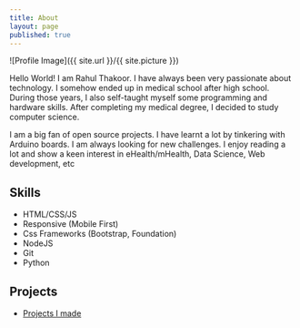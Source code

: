 ```yaml
---
title: About
layout: page
published: true
---
```

![Profile Image]({{ site.url }}/{{ site.picture }})

<p>Hello World! I am Rahul Thakoor. I have always been very passionate about technology. I somehow ended up in medical school after high school. During those years, I also self-taught myself some programming and hardware skills. After completing my medical degree, I decided to study computer science.</p>

<p>I am a big fan of open source projects. I have learnt a lot by tinkering with Arduino boards.
I am always looking for new challenges. I enjoy reading a lot and show a keen interest in eHealth/mHealth, Data Science, Web development, etc </p>

<h2>Skills</h2>

<ul class="skill-list">
	<li>HTML/CSS/JS</li>
	<li>Responsive (Mobile First)</li>
	<li>Css Frameworks (Bootstrap, Foundation)</li>
	<li>NodeJS</li>
	<li>Git</li>
	<li>Python</li>
</ul>

<h2>Projects</h2>

<ul>
	<li><a href="http://rahul-thakoor.github.io/projects/">Projects I made</a></li>
	
</ul>
